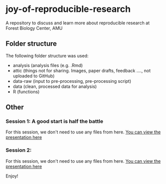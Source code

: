 # joy-of-reproducible-research
A repository to discuss and learn more about reproducible research at Forest Biology Center, AMU

## Folder structure
The following folder structure was used:
- analysis (analysis files (e.g. .Rmd)
- attic (things not for sharing. Images, paper drafts, feedback ...., not uploaded to GitHub)
- data-raw (input to pre-processing, pre-processing script)
- data (clean, processed data for analysis)
- R (functions)

## Other
### Session 1: A good start is half the battle
For this session, we don't need to use any files from here. [You can view the presentation here](https://www.canva.com/design/DAGZpA48W94/BjVajzzzWIUKNSR_oj31-g/view?utm_content=DAGZpA48W94&utm_campaign=designshare&utm_medium=link2&utm_source=uniquelinks&utlId=hd5ac4ff07b)

### Session 2: 
For this session, we don't need to use any files from here. [You can view the presentation here](https://www.canva.com/design/DAGcKG-1rII/cvCpcieYM1rcztt6eFBCyw/view?utm_content=DAGcKG-1rII&utm_campaign=designshare&utm_medium=link2&utm_source=uniquelinks&utlId=h657671648d)

Enjoy!